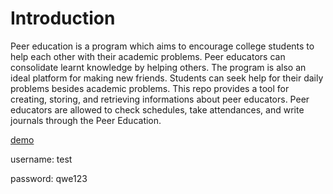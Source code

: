# Introduction

Peer education is a program which aims to encourage college students to help each other with their academic problems. Peer educators can consolidate learnt knowledge by helping others. The program is also an ideal platform for making new friends. Students can seek help for their daily problems besides academic problems. This repo provides a tool for creating, storing, and retrieving informations about peer educators. Peer educators are allowed to check schedules, take attendances, and write journals through the Peer Education.


[demo](https://peered.000webhostapp.com/)

username: test

password: qwe123
